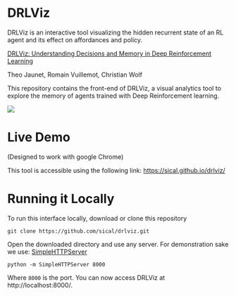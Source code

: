 # DRLViz

DRLViz is an interactive tool visualizing the hidden recurrent state of an RL agent and its effect on affordances and policy. 

[DRLViz: Understanding Decisions and Memory in Deep Reinforcement Learning](https://arxiv.org/abs/1909.02982)

Theo Jaunet, Romain Vuillemot, Christian Wolf


This repository contains the front-end of DRLViz, a visual analytics tool to explore the memory of agents trained with Deep Reinforcement learning.


<img src="https://github.com/sical/drlviz/blob/master/screenshot%20(1).png">


# Live Demo
(Designed to work with google Chrome)

This tool is accessible using the following link: https://sical.github.io/drlviz/


# Running it Locally


To run this interface locally, download or clone this repository

```
git clone https://github.com/sical/drlviz.git
``` 


Open the downloaded directory and use any server. For demonstration sake we use: [SimpleHTTPServer](https://docs.python.org/2/library/simplehttpserver.html)

```
python -m SimpleHTTPServer 8000
```

Where `8000` is the port. You can now access DRLViz at http://localhost:8000/.



